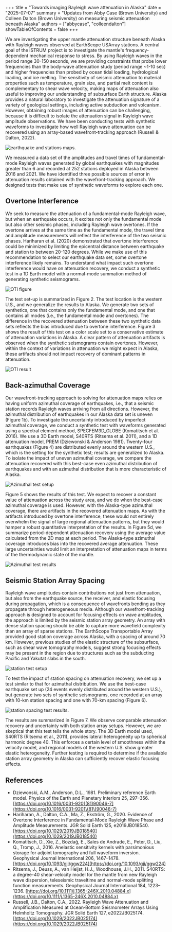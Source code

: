 +++
title = "Towards imaging Rayleigh wave attenuation in Alaska"
date = "2025-07-07"
summary = "Updates from Abby Case (Brown University) and Colleen Dalton (Brown University) on measuring seismic attenuation beneath Alaska"
authors = ["abbycase", "colleendalton"]
showTableOfContents = false
+++

We are investigating the upper mantle attenuation structure beneath Alaska with Rayleigh waves observed at EarthScope USArray stations. A central goal of the iSTRUM project is to investigate the mantle's frequency-dependent mechanical response to stress. By using Rayleigh waves in the period range 30-150 seconds, we are providing constraints that probe lower frequencies than the body-wave attenuation study (period range \~1-10 sec) and higher frequencies than probed by ocean tidal loading, hydrological loading, and ice melting.
The sensitivity of seismic attenuation to material properties such as temperature, grain size, and partial melt content is complementary to shear wave velocity, making maps of attenuation also useful to improving our understanding of subsurface Earth structure. Alaska provides a natural laboratory to investigate the attenuation signature of a variety of geological settings, including active subduction and volcanism.
However, obtaining robust images of attenuation can be challenging, because it is difficult to isolate the attenuation signal in Rayleigh wave amplitude observations. We have been conducting tests with synthetic waveforms to investigate how well Rayleigh wave attenuation can be recovered using an array-based wavefront-tracking approach (Russell & Dalton, 2022).

![earthquake and stations maps.](/images/blog/alaska-rayleigh-wave-attenuation/figure1.png "Figure 1: Geographical information about our Alaska Rayleigh wave data set. (a) Locations of 383 earthquakes used to generate the Rayleigh wave data set. (b) Back-azimuthal distribution of the earthquake data set. \(c\) Topographic map of Alaska with 252 seismic stations shown as inverted black triangles.")

We measured a data set of the amplitudes and travel times of fundamental-mode Rayleigh waves generated by global earthquakes with magnitudes greater than 6 and recorded at 252 stations deployed in Alaska between 2016 and 2021\. We have identified three possible sources of error in attenuation results obtained with the wavefront-tracking approach. We designed tests that make use of synthetic waveforms to explore each one.

## Overtone Interference

We seek to measure the attenuation of a fundamental-mode Rayleigh wave, but when an earthquake occurs, it excites not only the fundamental mode but also other seismic phases, including Rayleigh wave overtones. If the overtone arrives at the same time as the fundamental mode, the travel time and amplitude measurements will reflect the interference of the two seismic phases. Hariharan et al. (2020) demonstrated that overtone interference could be minimized by limiting the epicentral distance between earthquake and station to between 20-120 degrees. While we make use of this recommendation to select our earthquake data set, some overtone interference likely remains. To understand what impact such overtone interference would have on attenuation recovery, we conduct a synthetic test in a 1D Earth model with a normal-mode summation method of generating synthetic seismograms.

![OTI figure](/images/blog/alaska-rayleigh-wave-attenuation/figure2.png "Figure 2: Set-up for overtone interference test. (a) Earthquake locations are red stars, and the center of the station array in the western U.S. is shown with the blue star. (b) Locations of stations covering the western U.S. used in the test. \(c\) Figure 9a of Hariharan et al. (2020) showing synthetic vertical component waveforms that were calculated with normal-mode summation. Red traces are calculated with only the fundamental mode, and the grey traces contain the fundamental mode and overtones and are magnified by a factor of 5 to facilitate a visual comparison.")

The test set-up is summarized in Figure 2. The test location is the western U.S., and we generalize the results to Alaska. We generate two sets of synthetics, one that contains only the fundamental mode, and one that contains all modes (i.e., the fundamental mode and overtones). The difference in the recovered attenuation between these two synthetic data sets reflects the bias introduced due to overtone interference. Figure 3 shows the result of this test on a color scale set to a conservative estimate of attenuation variations in Alaska. A clear pattern of attenuation artifacts is observed when the synthetic seismograms contain overtones. However, within the context of variations in attenuation we might expect in Alaska, these artifacts should not impact recovery of dominant patterns in attenuation.

![OTI result](/images/blog/alaska-rayleigh-wave-attenuation/figure3.png "Figure 3: Effect of overtone interference. (a) Input Rayleigh wave attenuation (1/Q) at a period of 41 s. (b) Rayleigh wave attenuation recovered when using measurements from fundamental-mode only synthetics. \(c\) Rayleigh wave attenuation recovered when using measurements from synthetics that contain the fundamental mode and overtones. Color bar is set to an estimate of the range in attenuation expected in a tectonically complex location like Alaska.")

## Back-azimuthal Coverage

Our wavefront-tracking approach to solving for attenuation maps relies on having uniform azimuthal coverage of earthquakes, i.e., that a seismic station records Rayleigh waves arriving from all directions. However, the azimuthal distribution of earthquakes in our Alaska data set is uneven (Figure 1b). To investigate the uncertainty introduced by imperfect azimuthal coverage, we conduct a synthetic test with waveforms generated using a spectral element method, SPECFEM3D\_GLOBE (Komatitsch et al. 2016). We use a 3D Earth model, S40RTS (Ritsema et al. 2011), and a 1D attenuation model, PREM (Dziewonski & Anderson 1981). Twenty-four earthquakes (Figure 4\) are distributed evenly around the western U.S., which is the setting for the synthetic test; results are generalized to Alaska. To isolate the impact of uneven azimuthal coverage, we compare the attenuation recovered with this best-case even azimuthal distribution of earthquakes and with an azimuthal distribution that is more characteristic of Alaska.

![Azimuthal test setup](/images/blog/alaska-rayleigh-wave-attenuation/figure4.png "Figure 4: Set-up for azimuthal distribution test. (a) Locations of synthetic earthquakes, which reflect a best-case azimuthal distribution with 24 evenly spaced earthquakes shown as blue dots. The center of the station array in the western U.S. is plotted as a star. (b) Back-azimuthal distribution of Alaska earthquake data set, as shown in Figure 1b. \(c\) Subset of the 24 synthetic earthquakes that reflect the azimuthal distribution of the Alaska data set. To emulate the azimuthal distribution of the Alaska dataset, we remove events corresponding to bins in (b) with fewer than 10 earthquakes.")

 Figure 5 shows the results of this test. We expect to recover a constant value of attenuation across the study area, and we do when the best-case azimuthal coverage is used. However, with the Alaska-type azimuthal coverage, there are artifacts in the recovered attenuation maps. As with the artifacts introduced by overtone interference, these would not entirely overwhelm the signal of large regional attenuation patterns, but they would hamper a robust quantitative interpretation of the results. In Figure 5d, we summarize period-dependent attenuation recovery using the average value calculated from the 2D map at each period. The Alaska-type azimuthal coverage introduces bias into the recovered average attenuation. These large uncertainties would limit an interpretation of attenuation maps in terms of the thermodynamic state of the mantle.

![Azimuthal test results](/images/blog/alaska-rayleigh-wave-attenuation/figure5.png "Figure 5: Effect of azimuthal distribution. (a) Expected Rayleigh wave attenuation at a period of 73 s over the station array area. (b) Recovered Rayleigh wave attenuation when the best-case azimuthal distribution of earthquakes is used (as in Figure 4a). \(c\) Recovered Rayleigh wave attenuation when the Alaska-type azimuthal coverage is used (as in Figure 4c). (d) Rayleigh wave attenuation recovery over the period range 20-150s. The value at a given period reflects the average attenuation recovered over the array area. Expected 1/Q in black, recovered with best-case event distribution in red, and recovery with AK-type distribution in blue.")

## Seismic Station Array Spacing
Rayleigh wave amplitudes contain contributions not just from attenuation, but also from the earthquake source, the receiver, and elastic focusing during propagation, which is a consequence of wavefronts bending as they propagate through heterogeneous media. Although our wavefront-tracking approach is designed to account for focusing effects on wave amplitudes, the approach is limited by the seismic station array geometry. An array with dense station spacing should be able to capture more wavefield complexity than an array of sparse stations. The EarthScope Transportable Array provided good station coverage across Alaska, with a spacing of around 70 km. However, previous studies of the elastic structure of the subsurface, such as shear wave tomography models, suggest strong focusing effects may be present in the region due to structures such as the subducting Pacific and Yakutat slabs in the south.

![station test setup](/images/blog/alaska-rayleigh-wave-attenuation/figure6.png "Figure 6: Set-up for station density test. (a) Station array in the western U.S. used for the synthetic test. Stations are placed 10 km apart to reflect the best-case array geometry. Background colors show phase velocity at a period of 55 s calculated for the 3D Earth model (S40RTS; Ritsema et al. 2011). (b) Actual USArray station coverage in Alaska, as in Figure 1c. \(c\) Station array in the same location as (a) but with a station spacing of 70 km to reflect the station spacing in Alaska.")

To test the impact of station spacing on attenuation recovery, we set up a test similar to that for azimuthal distribution. We use the best-case earthquake set up (24 events evenly distributed around the western U.S.), but generate two sets of synthetic seismograms, one recorded at an array with 10-km station spacing and one with 70-km spacing (Figure 6).

![station spacing test results.](/images/blog/alaska-rayleigh-wave-attenuation/figure7.png "Figure 7: Effect of station density. (a) Expected Rayleigh wave attenuation at a period of 73 s over the station array area. (b) Recovered Rayleigh wave attenuation with the best-case station spacing of 10 km (as in Figure 6a). \(c\) Recovered Rayleigh wave attenuation with the Alaska-type station spacing (as in Figure 6c). (d) Rayleigh wave attenuation recovery over the period range 20-150 s. The value at a given period reflects the average attenuation recovered over the array area. Expected 1/Q in black, recovered with best-case 10 km station spacing in red, and recovery with AK-type array geometry in blue.")

The results are summarized in Figure 7. We observe comparable attenuation recovery and uncertainty with both station array setups. However, we are skeptical that this test tells the whole story. The 3D Earth model used, S40RTS (Ritsema et al., 2011), provides lateral heterogeneity up to spherical harmonic degree 40. This enforces a certain level of smoothness within the velocity model, and regional models of the western U.S. show greater elastic heterogeneity. Further testing is required to determine if the available station array geometry in Alaska can sufficiently recover elastic focusing effects.

## References
* Dziewonski, A.M., Anderson, D.L., 1981\. Preliminary reference Earth model. Physics of the Earth and Planetary Interiors 25, 297–356. [https://doi.org/10.1016/0031-9201(81)90046-7](https://doi.org/10.1016/0031-9201\(81\)90046-7)
* Hariharan, A., Dalton, C.A., Ma, Z., Ekström, G., 2020\. Evidence of Overtone Interference in Fundamental‐Mode Rayleigh Wave Phase and Amplitude Measurements. JGR Solid Earth 125, e2019JB018540. [https://doi.org/10.1029/2019JB018540](https://doi.org/10.1029/2019JB018540)
* Komatitsch, D., Xie, Z., Bozdağ, E., Sales de Andrade, E., Peter, D., Liu, Q., Tromp, J., 2016\. Anelastic sensitivity kernels with parsimonious storage for adjoint tomography and full waveform inversion. Geophysical Journal International 206, 1467–1478. [https://doi.org/10.1093/gji/ggw224](https://doi.org/10.1093/gji/ggw224)
* Ritsema, J., Deuss, A., van Heijst, H.J., Woodhouse, J.H., 2011\. S40RTS: a degree-40 shear-velocity model for the mantle from new Rayleigh wave dispersion, teleseismic traveltime and normal-mode splitting function measurements. Geophysical Journal International 184, 1223–1236. [https://doi.org/10.1111/j.1365-246X.2010.04884.x](https://doi.org/10.1111/j.1365-246X.2010.04884.x)
* Russell, J.B., Dalton, C.A., 2022\. Rayleigh Wave Attenuation and Amplification Measured at Ocean‐Bottom Seismometer Arrays Using Helmholtz Tomography. JGR Solid Earth 127, e2022JB025174. [https://doi.org/10.1029/2022JB025174](https://doi.org/10.1029/2022JB025174)
